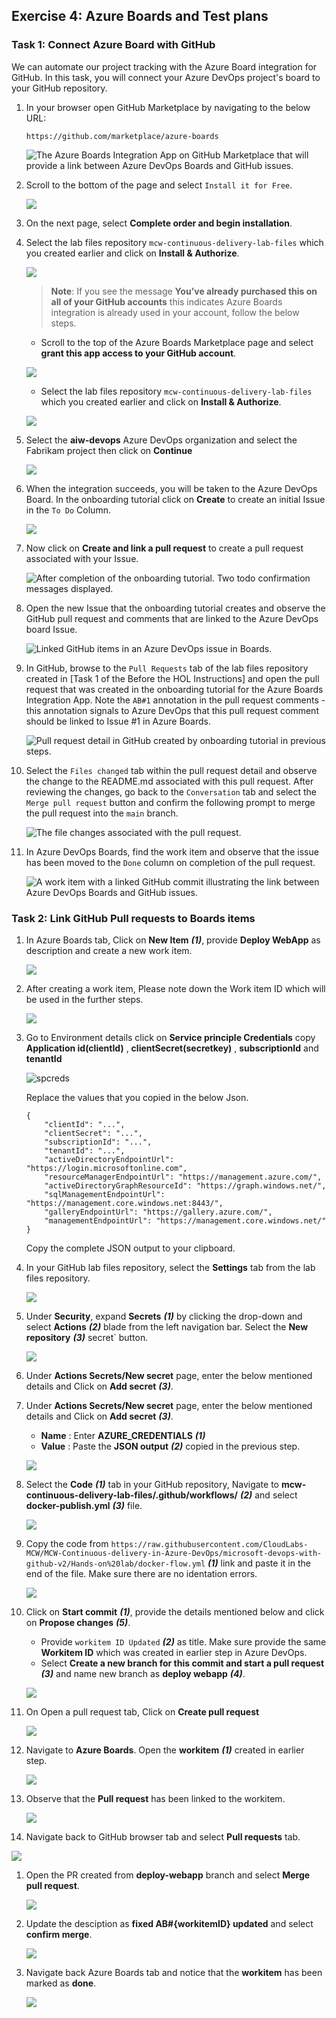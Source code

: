 ## Exercise 4: Azure Boards and Test plans

### Task 1: Connect Azure Board with GitHub

We can automate our project tracking with the Azure Board integration for GitHub. In this task, you will connect your Azure DevOps project's board to your GitHub repository.

1. In your browser open GitHub Marketplace by navigating to the below URL:

    ``` 
    https://github.com/marketplace/azure-boards
    ```

    ![The Azure Boards Integration App on GitHub Marketplace that will provide a link between Azure DevOps Boards and GitHub issues.](media/hol-ex1-task1-step1.png "Azure Boards Integration App on GitHub Marketplace")

1. Scroll to the bottom of the page and select `Install it for Free`.

   ![](media/2dg50.png)
   
1. On the next page, select **Complete order and begin installation**.

1. Select the lab files repository `mcw-continuous-delivery-lab-files` which you created earlier and click on **Install & Authorize**.

   ![](media/2dg53.png)
    
   >**Note**: If you see the message **You’ve already purchased this on all of your GitHub accounts** this indicates Azure Boards integration is already used in your account, follow the below steps.
   
   - Scroll to the top of the Azure Boards Marketplace page and select **grant this app access to your GitHub account**.
   
   ![](media/2dg51.png)
   
   - Select the lab files repository `mcw-continuous-delivery-lab-files` which you created earlier and click on **Install & Authorize**.

   ![](media/2dg53.png)
    
1. Select the **aiw-devops** Azure DevOps organization and select the Fabrikam project then click on **Continue**

   ![](media/2dg54.png)

1. When the integration succeeds, you will be taken to the Azure DevOps Board. In the onboarding tutorial click on **Create** to create an initial Issue in the `To Do` Column.

   ![](media/2dg55.png)
    
1. Now click on **Create and link a pull request** to create a pull request associated with your Issue.

   ![After completion of the onboarding tutorial. Two todo confirmation messages displayed.](media/image15.png "Get started and quick tip")

1. Open the new Issue that the onboarding tutorial creates and observe the GitHub pull request and comments that are linked to the Azure DevOps board Issue.

   ![Linked GitHub items in an Azure DevOps issue in Boards.](media/hol-ex1-task1-step7-1.png "GitHub Pull Request and Comment")

1. In GitHub, browse to the `Pull Requests` tab of the lab files repository created in [Task 1 of the Before the HOL Instructions] and open the pull request that was created in the onboarding tutorial for the Azure Boards Integration App. Note the `AB#1` annotation in the pull request comments - this annotation signals to Azure DevOps that this pull request comment should be linked to Issue #1 in Azure Boards.

   ![Pull request detail in GitHub created by onboarding tutorial in previous steps.](media/hol-ex1-task1-step8-1.png "Pull Request detail")

1. Select the `Files changed` tab within the pull request detail and observe the change to the README.md associated with this pull request. After reviewing the changes, go back to the `Conversation` tab and select the `Merge pull request` button and confirm the following prompt to merge the pull request into the `main` branch.

   ![The file changes associated with the pull request.](media/hol-ex1-task1-step9-1.png "Pull Request Files Changed tab")

1. In Azure DevOps Boards, find the work item and observe that the issue has been moved to the `Done` column on completion of the pull request.

   ![A work item with a linked GitHub commit illustrating the link between Azure DevOps Boards and GitHub issues.](media/hol-ex1-task1-step10-1.png "Work Item with a Linked GitHub Commit")
   
### Task 2: Link GitHub Pull requests to Boards items   

1. In Azure Boards tab, Click on **New Item** ***(1)***, provide **Deploy WebApp** as description and create a new work item.

   ![](media/2dg57.png)
   
1. After creating a work item, Please note down the Work item ID which will be used in the further steps.

   ![](media/2dg58.png)
   
 1. Go to Environment details click on **Service principle Credentials** copy **Application id(clientId)** , **clientSecret(secretkey)** , **subscriptionId** and **tenantId** 
    
    ![spcreds](https://raw.githubusercontent.com/CloudLabsAI-Azure/AIW-DevOps/main/Assets/sp-creds-auth.png)
    
    Replace the values that you copied in the below Json.
    ```pwsh
    {
        "clientId": "...",
        "clientSecret": "...",
        "subscriptionId": "...",
        "tenantId": "...",
        "activeDirectoryEndpointUrl": "https://login.microsoftonline.com",
        "resourceManagerEndpointUrl": "https://management.azure.com/",
        "activeDirectoryGraphResourceId": "https://graph.windows.net/",
        "sqlManagementEndpointUrl": "https://management.core.windows.net:8443/",
        "galleryEndpointUrl": "https://gallery.azure.com/",
        "managementEndpointUrl": "https://management.core.windows.net/"
    }
    ```
    
    Copy the complete JSON output to your clipboard.
   
1. In your GitHub lab files repository, select the **Settings** tab from the lab files repository.

   ![](media/2dg23.png)
   
1. Under **Security**, expand **Secrets** ***(1)*** by clicking the drop-down and select **Actions** ***(2)*** blade from the left navigation bar. Select the **New repository** ***(3)*** secret` button.

   ![](media/2dg24.png)
   
1. Under **Actions Secrets/New secret** page, enter the below mentioned details and Click on **Add secret** ***(3)***.  

1. Under **Actions Secrets/New secret** page, enter the below mentioned details and Click on **Add secret** ***(3)***.

   - **Name** : Enter **AZURE_CREDENTIALS** ***(1)***
   - **Value** : Paste the **JSON output** ***(2)*** copied in the previous step.

   ![](media/2dg59.png)
   
1. Select the **Code** ***(1)*** tab in your GitHub repository,  Navigate to **mcw-continuous-delivery-lab-files/.github/workflows/** ***(2)*** and select **docker-publish.yml** ***(3)*** file.

   ![](media/2dg60.png)
   
1. Copy the code from `https://raw.githubusercontent.com/CloudLabs-MCW/MCW-Continuous-delivery-in-Azure-DevOps/microsoft-devops-with-github-v2/Hands-on%20lab/docker-flow.yml` ***(1)*** link and paste it in the end of the file. Make sure there are no identation errors.

   ![](media/2dg61.png)
   
1. Click on **Start commit** ***(1)***, provide the details mentioned below and click on **Propose changes** ***(5)***.

   - Provide `workitem ID Updated` ***(2)*** as title. Make sure provide the same **Workitem ID** which was created in earlier step in Azure DevOps.
   - Select **Create a new branch for this commit and start a pull request** ***(3)***  and name new branch as **deploy webapp** ***(4)***.

   ![](media/2dg62.png)
   
1. On Open a pull request tab, Click on **Create pull request** 

   ![](media/2dg65.png)
   
1. Navigate to **Azure Boards**. Open the **workitem** ***(1)*** created in earlier step.

   ![](media/2dg63.png)

1. Observe that the **Pull request** has been linked to the workitem.

   ![](media/2dg64.png)
   
1.  Navigate back to GitHub browser tab and select **Pull requests** tab.

   ![](media/2dg66.png)
   
1. Open the PR created from **deploy-webapp** branch and select **Merge pull request**.

   ![](media/2dg67.png)
   
1. Update the desciption as **fixed AB#{workitemID} updated** and select **confirm merge**.

   ![](media/2dg68.png)
   
1. Navigate back Azure Boards tab and notice that the **workitem** has been marked as **done**.

   ![](media/2dg69.png)
   
   
